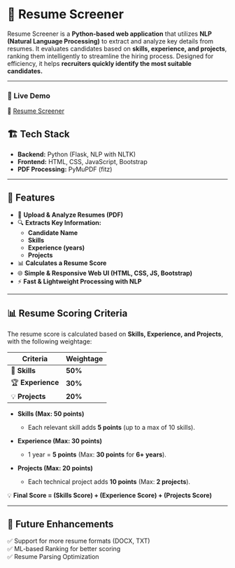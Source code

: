 # 📝 Resume Screener

Resume Screener is a **Python-based web application** that utilizes **NLP (Natural Language Processing)** to extract and analyze key details from resumes. It evaluates candidates based on **skills, experience, and projects**, ranking them intelligently to streamline the hiring process. Designed for efficiency, it helps **recruiters quickly identify the most suitable candidates.**

---

### 🔗 Live Demo  
🔗 [Resume Screener](https://resume-screener-eta.vercel.app/)

## 🏗 Tech Stack  
- **Backend:** Python (Flask, NLP with NLTK)  
- **Frontend:** HTML, CSS, JavaScript, Bootstrap  
- **PDF Processing:** PyMuPDF (fitz)  

---

## 🚀 Features

- 📂 **Upload & Analyze Resumes (PDF)**
- 🔍 **Extracts Key Information:**
  - **Candidate Name**
  - **Skills**
  - **Experience (years)**
  - **Projects**
- 📊 **Calculates a Resume Score**
- 🌐 **Simple & Responsive Web UI (HTML, CSS, JS, Bootstrap)**
- ⚡ **Fast & Lightweight Processing with NLP**

---

## 📊 **Resume Scoring Criteria**
The resume score is calculated based on **Skills, Experience, and Projects**, with the following weightage:

| **Criteria**      | **Weightage** |
|------------------|-------------|
| 📌 **Skills**    | **50%**      |
| 🏆 **Experience** | **30%**      |
| 💡 **Projects**  | **20%**      |

- **Skills (Max: 50 points)**  
  - Each relevant skill adds **5 points** (up to a max of 10 skills).
  
- **Experience (Max: 30 points)**  
  - 1 year = **5 points** (Max: **30 points** for **6+ years**).
  
- **Projects (Max: 20 points)**  
  - Each technical project adds **10 points** (Max: **2 projects**).

💡 **Final Score = (Skills Score) + (Experience Score) + (Projects Score)**
  
---

## 📌 Future Enhancements  
✅ Support for more resume formats (DOCX, TXT)  
✅ ML-based Ranking for better scoring  
✅ Resume Parsing Optimization  